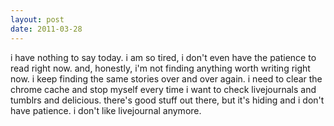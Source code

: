 ```yaml
---
layout: post
date: 2011-03-28
---
```


i have nothing to say today. i am so tired, i don't even have the patience to read right now. and, honestly, i'm not finding anything worth writing right now. i keep finding the same stories over and over again. i need to clear the chrome cache and stop myself every time i want to check livejournals and tumblrs and delicious. there's good stuff out there, but it's hiding and i don't have patience. i don't like livejournal anymore.
